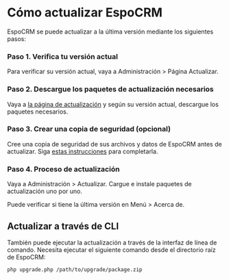 # Cómo actualizar EspoCRM

EspoCRM se puede actualizar a la última versión mediante los siguientes pasos:

### Paso 1. Verifica tu versión actual

Para verificar su versión actual, vaya a Administración > Página Actualizar.

### Paso 2. Descargue los paquetes de actualización necesarios

Vaya a [la página de actualización](https://www.espocrm.com/download/upgrades/) y según su versión actual, descargue los paquetes necesarios.

### Paso 3. Crear una copia de seguridad (opcional)

Cree una copia de seguridad de sus archivos y datos de EspoCRM antes de actualizar. Siga [estas instrucciones](backup-and-restore.md) para completarla.

### Paso 4. Proceso de actualización

Vaya a Administración > Actualizar. Cargue e instale paquetes de actualización uno por uno.

Puede verificar si tiene la última versión en Menú > Acerca de.

## Actualizar a través de CLI

También puede ejecutar la actualización a través de la interfaz de línea de comando. Necesita ejecutar el siguiente comando desde el directorio raíz de EspoCRM:

```
php upgrade.php /path/to/upgrade/package.zip
```
